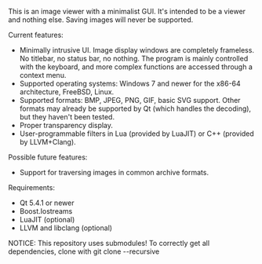 This is an image viewer with a minimalist GUI. It's intended to be a viewer and nothing else. Saving images will never be supported.

Current features:
* Minimally intrusive UI. Image display windows are completely frameless. No titlebar, no status bar, no nothing. The program is mainly controlled with the keyboard, and more complex functions are accessed through a context menu.
* Supported operating systems: Windows 7 and newer for the x86-64 architecture, FreeBSD, Linux.
* Supported formats: BMP, JPEG, PNG, GIF, basic SVG support. Other formats may already be supported by Qt (which handles the decoding), but they haven't been tested.
* Proper transparency display.
* User-programmable filters in Lua (provided by LuaJIT) or C++ (provided by LLVM+Clang).

Possible future features:
* Support for traversing images in common archive formats.

Requirements:
* Qt 5.4.1 or newer
* Boost.Iostreams
* LuaJIT (optional)
* LLVM and libclang (optional)

NOTICE: This repository uses submodules! To correctly get all dependencies, clone with git clone --recursive <url>
